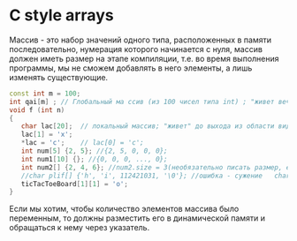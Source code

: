 # C style arrays
Массив - это набор значений одного типа, расположенных в памяти последовательно, нумерация которого начинается с нуля, массив должен иметь размер на этапе компиляции, т.е. во время выполнения программы, мы не сможем добавлять в него элементы, а лишь изменять существующие.

```cpp
const int m = 100;  
int qai[m] ; // Глобальный ма ссив (из 100 чисел типа int) ; "живет вечно "  
void f (int n)  
{  
   char lac[20];  // локальный массив; "живет" до выхода из области видимости  
   lac[1] = 'x';  
   *lac = 'c';    // lac[0] = 'c';  
   int num[5] {2, 5}; //{2, 5, 0, 0, 0};  
   int num1[10] {}; //{0, 0, 0, ..., 0};  
   int num2[] {2, 4, 6}; //num2.size = 3(необязательно писать размер, если мы инициализируем массив, компилятор сам считает размер)  
   //char plif[] {'h', 'i', 112421031, '\0'}; //ошибка - сужение   char ticTacToeBoard[3][3];  
   ticTacToeBoard[1][1] = 'o';  
}
```

Если мы хотим, чтобы количество элементов массива было переменным, то должны разместить его в динамической памяти и обращаться к нему через указатель.